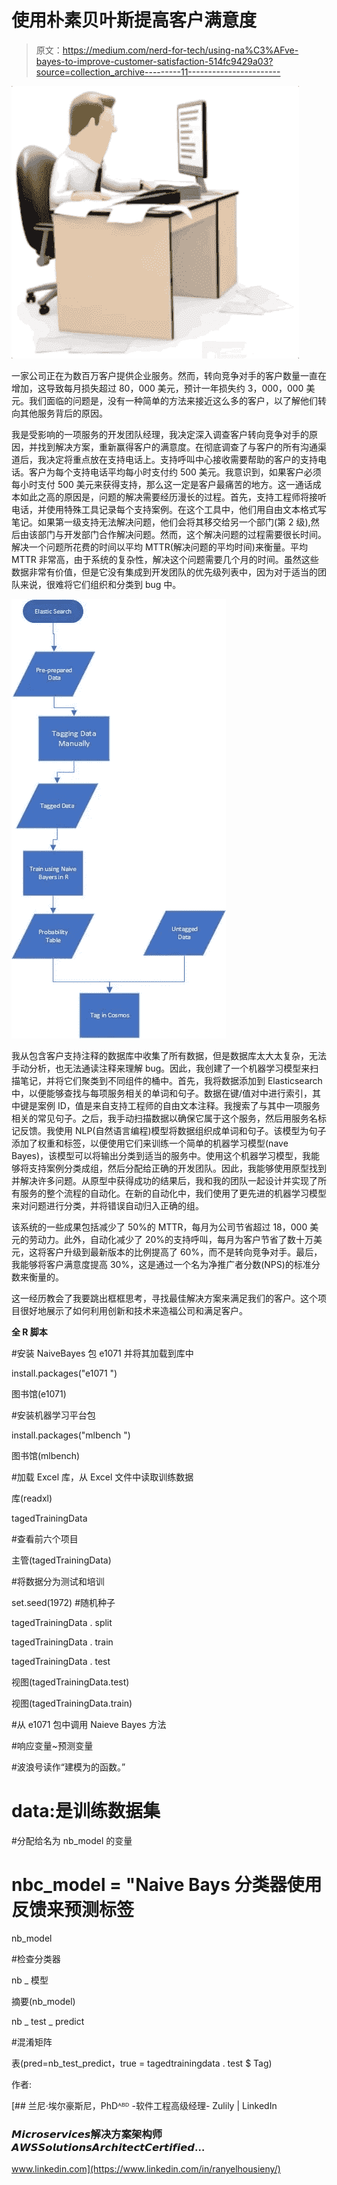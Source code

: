 # 使用朴素贝叶斯提高客户满意度

> 原文：<https://medium.com/nerd-for-tech/using-na%C3%AFve-bayes-to-improve-customer-satisfaction-514fc9429a03?source=collection_archive---------11----------------------->

![](img/b18b87a0d4ff9950671346072f923f6d.png)

一家公司正在为数百万客户提供企业服务。然而，转向竞争对手的客户数量一直在增加，这导致每月损失超过 80，000 美元，预计一年损失约 3，000，000 美元。我们面临的问题是，没有一种简单的方法来接近这么多的客户，以了解他们转向其他服务背后的原因。

我是受影响的一项服务的开发团队经理，我决定深入调查客户转向竞争对手的原因，并找到解决方案，重新赢得客户的满意度。在彻底调查了与客户的所有沟通渠道后，我决定将重点放在支持电话上。支持呼叫中心接收需要帮助的客户的支持电话。客户为每个支持电话平均每小时支付约 500 美元。我意识到，如果客户必须每小时支付 500 美元来获得支持，那么这一定是客户最痛苦的地方。这一通话成本如此之高的原因是，问题的解决需要经历漫长的过程。首先，支持工程师将接听电话，并使用特殊工具记录每个支持案例。在这个工具中，他们用自由文本格式写笔记。如果第一级支持无法解决问题，他们会将其移交给另一个部门(第 2 级),然后由该部门与开发部门合作解决问题。然而，这个解决问题的过程需要很长时间。解决一个问题所花费的时间以平均 MTTR(解决问题的平均时间)来衡量。平均 MTTR 非常高，由于系统的复杂性，解决这个问题需要几个月的时间。虽然这些数据非常有价值，但是它没有集成到开发团队的优先级列表中，因为对于适当的团队来说，很难将它们组织和分类到 bug 中。

![](img/531f2b85da4ba6b245e4005c3e99066f.png)

我从包含客户支持注释的数据库中收集了所有数据，但是数据库太大太复杂，无法手动分析，也无法通读注释来理解 bug。因此，我创建了一个机器学习模型来扫描笔记，并将它们聚类到不同组件的桶中。首先，我将数据添加到 Elasticsearch 中，以便能够查找与每项服务相关的单词和句子。数据在键/值对中进行索引，其中键是案例 ID，值是来自支持工程师的自由文本注释。我搜索了与其中一项服务相关的常见句子。之后，我手动扫描数据以确保它属于这个服务，然后用服务名标记反馈。我使用 NLP(自然语言编程)模型将数据组织成单词和句子。该模型为句子添加了权重和标签，以便使用它们来训练一个简单的机器学习模型(nave Bayes)，该模型可以将输出分类到适当的服务中。使用这个机器学习模型，我能够将支持案例分类成组，然后分配给正确的开发团队。因此，我能够使用原型找到并解决许多问题。从原型中获得成功的结果后，我和我的团队一起设计并实现了所有服务的整个流程的自动化。在新的自动化中，我们使用了更先进的机器学习模型来对问题进行分类，并将错误自动归入正确的组。

该系统的一些成果包括减少了 50%的 MTTR，每月为公司节省超过 18，000 美元的劳动力。此外，自动化减少了 20%的支持呼叫，每月为客户节省了数十万美元，这将客户升级到最新版本的比例提高了 60%，而不是转向竞争对手。最后，我能够将客户满意度提高 30%，这是通过一个名为净推广者分数(NPS)的标准分数来衡量的。

这一经历教会了我要跳出框框思考，寻找最佳解决方案来满足我们的客户。这个项目很好地展示了如何利用创新和技术来造福公司和满足客户。

**全 R 脚本**

#安装 NaiveBayes 包 e1071 并将其加载到库中

install.packages("e1071 ")

图书馆(e1071)

#安装机器学习平台包

install.packages("mlbench ")

图书馆(mlbench)

#加载 Excel 库，从 Excel 文件中读取训练数据

库(readxl)

tagedTrainingData

#查看前六个项目

主管(tagedTrainingData)

#将数据分为测试和培训

set.seed(1972) #随机种子

tagedTrainingData . split

tagedTrainingData . train

tagedTrainingData . test

视图(tagedTrainingData.test)

视图(tagedTrainingData.train)

#从 e1071 包中调用 Naieve Bayes 方法

#响应变量~预测变量

#波浪号读作“建模为的函数。”

# data:是训练数据集

#分配给名为 nb_model 的变量

# nbc_model = "Naive Bays 分类器使用反馈来预测标签

nb_model

#检查分类器

nb _ 模型

摘要(nb_model)

nb _ test _ predict

#混淆矩阵

表(pred=nb_test_predict，true = tagedtrainingdata . test $ Tag)

作者:

[](https://www.linkedin.com/in/ranyelhousieny/) [## 兰尼·埃尔豪斯尼，PhDᴬᴮᴰ -软件工程高级经理- Zulily | LinkedIn

### 𝙈𝙞𝙘𝙧𝙤𝙨𝙚𝙧𝙫𝙞𝙘𝙚𝙨解决方案架构师𝘼𝙒𝙎𝙎𝙤𝙡𝙪𝙩𝙞𝙤𝙣𝙨𝘼𝙧𝙘𝙝𝙞𝙩𝙚𝙘𝙩𝘾𝙚𝙧𝙩𝙞𝙛𝙞𝙚𝙙…

www.linkedin.com](https://www.linkedin.com/in/ranyelhousieny/)